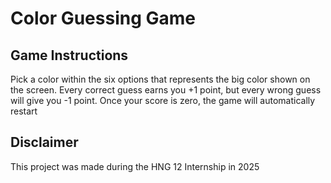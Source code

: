 # Color Guessing Game

## Game Instructions

Pick a color within the six options that represents the big color shown on the screen. Every correct guess earns you +1 point, but every wrong guess will give you -1 point. Once your score is zero, the game will automatically restart

## Disclaimer

This project was made during the HNG 12 Internship in 2025
